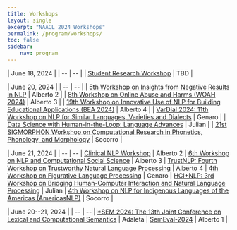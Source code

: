 ```yaml
---
title: Workshops
layout: single
excerpt: "NAACL 2024 Workshops"
permalink: /program/workshops/
toc: false
sidebar: 
    nav: program
---
```


<style>
table th:first-of-type {
    width: 80%;
}
table th:nth-of-type(2) {
    width: 20%;
}
</style>


| <span>June 18, 2024</span> |
| -- | -- |
| [Student Research Workshop](https://naacl2024-srw.github.io/) | TBD |

| <span>June 20, 2024</span> |
| -- | -- |
| [5th Workshop on Insights from Negative Results in NLP](https://insights-workshop.github.io/) | Alberto 2 |
| [8th Workshop on Online Abuse and Harms (WOAH 2024)](https://www.workshopononlineabuse.com/) | Alberto 3 |
| [19th Workshop on Innovative Use of NLP for Building Educational Applications (BEA 2024)](https://sig-edu.org/bea/2024) | Alberto 4 |
| [VarDial 2024: 11th Workshop on NLP for Similar Languages, Varieties and Dialects](https://sites.google.com/view/vardial-2024) | Genaro |
| [Data Science with Human-in-the-Loop: Language Advances](https://www.dashworkshops.org/) | Julian |
| [21st SIGMORPHON Workshop on Computational Research in Phonetics, Phonology, and Morphology](https://sigmorphon.github.io/workshops/2024/)  | Socorro  |

| <span>June 21, 2024</span> |
| -- | -- |
[Clinical NLP Workshop](https://clinical-nlp.github.io/2024/) | Alberto 2 |
[6th Workshop on NLP and Computational Social Science](https://sites.google.com/site/nlpandcss/) | Alberto 3 |
[TrustNLP: Fourth Workshop on Trustworthy Natural Language Processing](https://trustnlpworkshop.github.io) | Alberto 4 |
[4th Workshop on Figurative Language Processing](http://sites.google.com/view/figlang2024) | Genaro |
[HCI+NLP: 3rd Workshop on Bridging Human-Computer Interaction and Natural Language Processing](https://sites.google.com/view/hciandnlp/home) | Julian |
[4th Workshop on NLP for Indigenous Languages of the Americas (AmericasNLP)](https://turing.iimas.unam.mx/americasnlp/) | Socorro |

| <span>June 20--21, 2024</span> |
| -- | -- |
[*SEM 2024: The 13th Joint Conference on Lexical and Computational Semantics](https://sites.google.com/view/starsem2024) | Adaleta  |
[SemEval-2024](https://semeval.github.io/SemEval2024/) | Alberto 1 |
